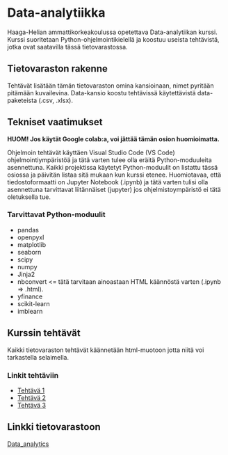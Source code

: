 # Data-analytiikka

Haaga-Helian ammattikorkeakoulussa opetettava Data-analytiikan kurssi. Kurssi suoritetaan Python-ohjelmointikielellä ja koostuu useista tehtävistä, jotka ovat saatavilla tässä tietovarastossa.

## Tietovaraston rakenne

Tehtävät lisätään tämän tietovaraston omina kansioinaan, nimet pyritään pitämään kuvailevina.
Data-kansio koostu tehtävissä käytettävistä data-paketeista (.csv, .xlsx).

## Tekniset vaatimukset

**HUOM! Jos käytät Google colab:a, voi jättää tämän osion huomioimatta.**

Ohjelmoin tehtävät käyttäen Visual Studio Code (VS Code) ohjelmointiympäristöä ja tätä varten tulee olla eräitä Python-moduuleita asennettuna.
Kaikki projektissa käytetyt Python-moduulit on listattu tässä osiossa ja päivitän listaa sitä mukaan kun kurssi etenee.
Huomiotavaa, että tiedostoformaatti on Jupyter Notebook (.ipynb) ja tätä varten tulisi olla asennettuna tarvittavat liitännäiset (jupyter) jos ohjelmistoympäristö ei tätä oletuksella tue.

### Tarvittavat Python-moduulit

- pandas
- openpyxl
- matplotlib
- seaborn
- scipy
- numpy
- Jinja2
- nbconvert <= tätä tarvitaan ainoastaan HTML käännöstä varten (.ipynb => .html).
- yfinance
- scikit-learn
- imblearn

## Kurssin tehtävät

Kaikki tietovaraston tehtävät käännetään html-muotoon jotta niitä voi tarkastella selaimella.

### Linkit tehtäviin

- [Tehtävä 1](https://tatue.github.io/Data_analytics/assignment_1/Tehtava_1_kuvaileva_%26_selittava.html)
- [Tehtävä 2](https://tatue.github.io/Data_analytics/assignment_2/Tehtava_2_aikasarjat.html)
- [Tehtävä 3](https://tatue.github.io/Data_analytics/assignment_3/Tehtava_3_koneoppiminen.html)

## Linkki tietovarastoon

[Data_analytics](https://github.com/TatuE/Data_analytics)



